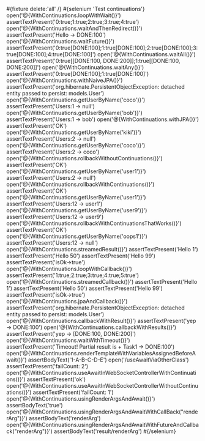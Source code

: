 \#{fixture delete:'all' /} \#{selenium 'Test continuations'} open('@{WithContinuations.loopWithWait()}') assertTextPresent('0:true;1:true;2:true;3:true;4:true') open('@{WithContinuations.waitAndThenRedirect()}') assertTextPresent('Hello -&gt; DONE:100') open('@{WithContinuations.waitFuture()}') assertTextPresent('0:true\[DONE:100\];1:true\[DONE:100\];2:true\[DONE:100\];3:true\[DONE:100\];4:true\[DONE:100\]') open('@{WithContinuations.waitAll()}') assertTextPresent('0:true\[\[DONE:100, DONE:200\]\];1:true\[\[DONE:100, DONE:200\]\]') open('@{WithContinuations.waitAny()}') assertTextPresent('0:true\[DONE:100\];1:true\[DONE:100\]') open('@{WithContinuations.withNaiveJPA()}') assertTextPresent('org.hibernate.PersistentObjectException: detached entity passed to persist: models.User') open('@{WithContinuations.getUserByName('coco')}') assertTextPresent('Users:1 -&gt; null') open('@{WithContinuations.getUserByName('bob')}') assertTextPresent('Users:1 -&gt; bob') open('@{WithContinuations.withJPA()}') assertTextPresent('OK') open('@{WithContinuations.getUserByName('kiki')}') assertTextPresent('Users:2 -&gt; null') open('@{WithContinuations.getUserByName('coco')}') assertTextPresent('Users:2 -&gt; coco') open('@{WithContinuations.rollbackWithoutContinuations()}') assertTextPresent('OK') open('@{WithContinuations.getUserByName('user1')}') assertTextPresent('Users:2 -&gt; null') open('@{WithContinuations.rollbackWithContinuations()}') assertTextPresent('OK') open('@{WithContinuations.getUserByName('user1')}') assertTextPresent('Users:12 -&gt; user1') open('@{WithContinuations.getUserByName('user9')}') assertTextPresent('Users:12 -&gt; user9') open('@{WithContinuations.rollbackWithContinuationsThatWorks()}') assertTextPresent('OK') open('@{WithContinuations.getUserByName('oops1')}') assertTextPresent('Users:12 -&gt; null') open('@{WithContinuations.streamedResult()}') assertTextPresent('Hello 1') assertTextPresent('Hello 50') assertTextPresent('Hello 99') assertTextPresent('isOk-&gt;true') open('@{WithContinuations.loopWithCallback()}') assertTextPresent('1:true;2:true;3:true;4:true;5:true') open('@{WithContinuations.streamedCallback()}') assertTextPresent('Hello 1') assertTextPresent('Hello 50') assertTextPresent('Hello 99') assertTextPresent('isOk-&gt;true') open('@{WithContinuations.jpaAndCallback()}') assertTextPresent('org.hibernate.PersistentObjectException: detached entity passed to persist: models.User') open('@{WithContinuations.callbackWithResult()}') assertTextPresent('yep -&gt; DONE:100') open('@{WithContinuations.callbackWithResults()}') assertTextPresent('yep -&gt; \[DONE:100, DONE:200\]') open('@{WithContinuations.waitWithTimeout()}') assertTextPresent('Timeout! Partial result is + Task1 -&gt; DONE:100') open('@{WithContinuations.renderTemplateWithVariablesAssignedBeforeAwait()}') assertBodyText('1-A-B-C-D-E') open('/useAwaitViaOtherClass') assertTextPresent('failCount: 2') open('@{WithContinuations.useAwaitInWebSocketControllerWithContinuations()}') assertTextPresent('ok') open('@{WithContinuations.useAwaitInWebSocketControllerWithoutContinuations()}') assertTextPresent('failCount: 1') open('@{WithContinuations.usingRenderArgsAndAwait()}') assertBodyText('true') open('@{WithContinuations.usingRenderArgsAndAwaitWithCallBack("renderArg")}') assertBodyText('renderArg') open('@{WithContinuations.usingRenderArgsAndAwaitWithFutureAndCallback("renderArg")}') assertBodyText('result/renderArg') \#{/selenium}
